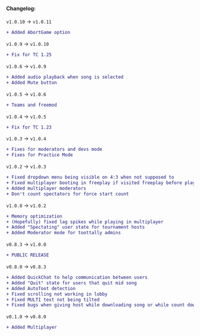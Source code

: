 #### Changelog:

`v1.0.10` -> `v1.0.11`
```diff
+ Added AbortGame option
```

`v1.0.9` -> `v1.0.10`
```diff
+ Fix for TC 1.25
```

`v1.0.6` -> `v1.0.9`
```diff
+ Added audio playback when song is selected
+ Added Mute button
```

`v1.0.5` -> `v1.0.6`
```diff
+ Teams and freemod
```

`v1.0.4` -> `v1.0.5`
```diff
+ Fix for TC 1.23
```

`v1.0.3` -> `v1.0.4`

```diff
+ Fixes for moderators and devs mode
+ Fixes for Practice Mode
```

`v1.0.2` -> `v1.0.3`

```diff
+ Fixed dropdown menu being visible on 4:3 when not supposed to
+ Fixed multiplayer booting in freeplay if visited freeplay before playing multi
+ Added multiplayer moderators
+ Don't count spectators for force start count
```

`v1.0.0` -> `v1.0.2`

```diff
+ Memory optimization
+ (Hopefully) fixed lag spikes while playing in multiplayer
+ Added "Spectating" user state for tournament hosts
+ Added Moderator mode for toottally admins
```

`v0.8.3` -> `v1.0.0`

```diff
+ PUBLIC RELEASE
```

`v0.8.0` -> `v0.8.3`

```diff
+ Added QuickChat to help communication between users
+ Added "Quit" state for users that quit mid song
+ Added AutoToot detection
+ Fixed scrolling not working in lobby
+ Fixed MULTI text not being tilted
+ Fixed bugs when giving host while downloading song or while count down timer was running
```

`v0.1.0` -> `v0.8.0`

```diff
+ Added Multiplayer
```

